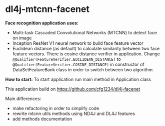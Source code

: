 # dl4j-mtcnn-facenet

**Face recognition application uses:**
- Multi-task Cascaded Convolutional Networks (MTCNN) to detect face on image
- Inception ResNet V1 neural network to build face feature vector
- Euclidean distance (as default) to calculate similarity between two face feature vectors. 
There is cosine distance verifier in application. Change `@Qualifier(FeatureVerifier.EUCLIDEAN_DISTANCE)` to `@Qualifier(FeatureVerifier.COSINE_DISTANCE)` in constructor of DataSetFeatureBank class in order to switch between two algorithm.

**How to start:**
To start application run main method in Application class

This application build on https://github.com/cfg1234/dl4j-facenet

Main differences:
- make refactoring in order to simplify code
- rewrite mtcnn utils methods using ND4J and DL4J features
- add methods documentation 
